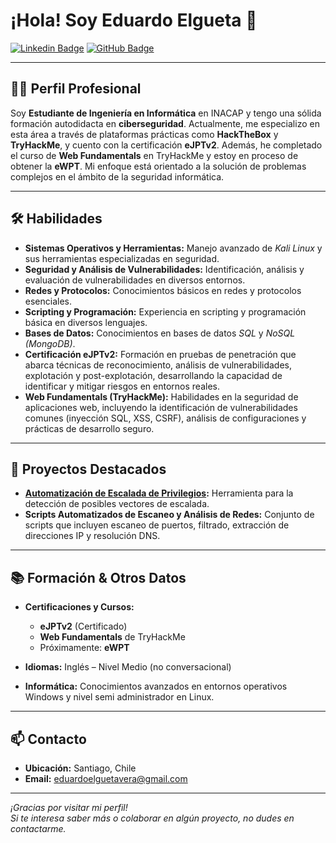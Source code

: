 # ¡Hola! Soy Eduardo Elgueta 👋

[![Linkedin Badge](https://img.shields.io/badge/-Eduardo%20Elgueta-blue?style=flat-square&logo=Linkedin&logoColor=white)](https://www.linkedin.com/in/eduardoelguetavera) [![GitHub Badge](https://img.shields.io/badge/-apololifter-181717?style=flat-square&logo=github)](https://github.com/apololifter)

---

## 👨‍💻 Perfil Profesional

Soy **Estudiante de Ingeniería en Informática** en INACAP y tengo una sólida formación autodidacta en **ciberseguridad**. Actualmente, me especializo en esta área a través de plataformas prácticas como **HackTheBox** y **TryHackMe**, y cuento con la certificación **eJPTv2**. Además, he completado el curso de **Web Fundamentals** en TryHackMe y estoy en proceso de obtener la **eWPT**. Mi enfoque está orientado a la solución de problemas complejos en el ámbito de la seguridad informática.

---

## 🛠️ Habilidades

- **Sistemas Operativos y Herramientas:** Manejo avanzado de *Kali Linux* y sus herramientas especializadas en seguridad.
- **Seguridad y Análisis de Vulnerabilidades:** Identificación, análisis y evaluación de vulnerabilidades en diversos entornos.
- **Redes y Protocolos:** Conocimientos básicos en redes y protocolos esenciales.
- **Scripting y Programación:** Experiencia en scripting y programación básica en diversos lenguajes.
- **Bases de Datos:** Conocimientos en bases de datos *SQL* y *NoSQL (MongoDB)*.
- **Certificación eJPTv2:** Formación en pruebas de penetración que abarca técnicas de reconocimiento, análisis de vulnerabilidades, explotación y post-explotación, desarrollando la capacidad de identificar y mitigar riesgos en entornos reales.
- **Web Fundamentals (TryHackMe):** Habilidades en la seguridad de aplicaciones web, incluyendo la identificación de vulnerabilidades comunes (inyección SQL, XSS, CSRF), análisis de configuraciones y prácticas de desarrollo seguro.

---

## 🚀 Proyectos Destacados

- **[Automatización de Escalada de Privilegios](https://github.com/apololifter/):** Herramienta para la detección de posibles vectores de escalada.
- **Scripts Automatizados de Escaneo y Análisis de Redes:** Conjunto de scripts que incluyen escaneo de puertos, filtrado, extracción de direcciones IP y resolución DNS.

---

## 📚 Formación & Otros Datos

- **Certificaciones y Cursos:**  
  - **eJPTv2** (Certificado)  
  - **Web Fundamentals** de TryHackMe  
  - Próximamente: **eWPT**

- **Idiomas:** Inglés – Nivel Medio (no conversacional)
- **Informática:** Conocimientos avanzados en entornos operativos Windows y nivel semi administrador en Linux.

---

## 📫 Contacto

- **Ubicación:** Santiago, Chile
- **Email:** [eduardoelguetavera@gmail.com](mailto:eduardoelguetavera@gmail.com)

---

_¡Gracias por visitar mi perfil!_  
_Si te interesa saber más o colaborar en algún proyecto, no dudes en contactarme._
